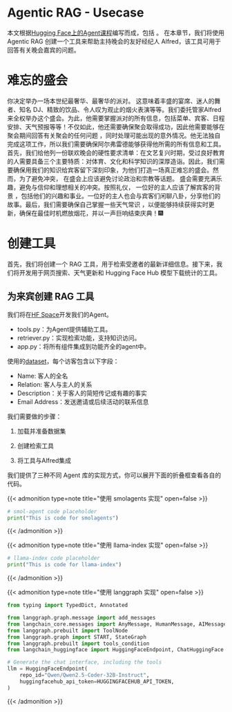 # Agentic RAG - Usecase

本文根据[Hugging Face上的Agent课程](https://huggingface.co/learn/agents-course/unit3/agentic-rag/introduction)编写而成，包括        。
在本章节，我们将使用 Agentic RAG 创建一个工具来帮助主持晚会的友好经纪人 Alfred，该工具可用于回答有关晚会嘉宾的问题。
# 难忘的盛会
你决定举办一场本世纪最奢华、最奢华的派对。 这意味着丰盛的宴席、迷人的舞者、知名 DJ、精致的饮品、令人叹为观止的烟火表演等等。我们委托管家Alfred来全权举办这个盛会。为此，他需要掌握派对的所有信息，包括菜单、宾客、日程安排、天气预报等等！不仅如此，他还需要确保聚会取得成功，因此他需要能够在聚会期间回答有关聚会的任何问题 ，同时处理可能出现的意外情况。他无法独自完成这项工作，所以我们需要确保阿尔弗雷德能够获得他所需的所有信息和工具。  
首先，我们给他列一份联欢晚会的硬性要求清单：在文艺复兴时期，受过良好教育的人需要具备三个主要特质：对体育、文化和科学知识的深厚造诣。因此，我们需要确保用我们的知识给宾客留下深刻印象，为他们打造一场真正难忘的盛会。然而，为了避免冲突， 在盛会上应该避免讨论政治和宗教等话题。 盛会需要充满乐趣，避免与信仰和理想相关的冲突。按照礼仪， 一位好的主人应该了解宾客的背景 ，包括他们的兴趣和事业。一位好的主人也会与宾客们闲聊八卦，分享他们的故事。最后，我们需要确保自己掌握一些天气常识 ，以便能够持续获得实时更新，确保在最佳时机燃放烟花，并以一声巨响结束庆典！🎆
# 创建工具
首先，我们将创建一个 RAG 工具，用于检索受邀者的最新详细信息。接下来，我们将开发用于网页搜索、天气更新和 Hugging Face Hub 模型下载统计的工具。
## 为来宾创建 RAG 工具
我们将在[HF Space](https://huggingface.co/spaces/agents-course/Unit_3_Agentic_RAG)开发我们的Agent。
- tools.py：为Agent提供辅助工具。
- retriever.py：实现检索功能，支持知识访问。
- app.py：将所有组件集成到功能齐全的agent中。


使用的[dataset](https://huggingface.co/datasets/agents-course/unit3-invitees)，每个访客包含以下字段：
- Name: 客人的全名
- Relation: 客人与主人的关系
- Description：关于客人的简短传记或有趣的事实
- Email Address：发送邀请或后续活动的联系信息


我们需要做的步骤：
1. 加载并准备数据集
  
2. 创建检索工具
3. 将工具与Alfred集成

我们提供了三种不同 Agent 库的实现方式，你可以展开下面的折叠框查看各自的代码。

{{< admonition type=note title="使用 smolagents 实现" open=false >}}
```python
# smol-agent code placeholder
print("This is code for smolagents")
```
{{< /admonition >}}

{{< admonition type=note title="使用 llama-index 实现" open=false >}}
```python
# llama-index code placeholder
print("This is code for llama-index")
```
{{< /admonition >}}

{{< admonition type=note title="使用 langgraph 实现" open=false >}}
```python
from typing import TypedDict, Annotated

from langgraph.graph.message import add_messages
from langchain_core.messages import AnyMessage, HumanMessage, AIMessage
from langgraph.prebuilt import ToolNode
from langgraph.graph import START, StateGraph
from langgraph.prebuilt import tools_condition
from langchain_huggingface import HuggingFaceEndpoint, ChatHuggingFace

# Generate the chat interface, including the tools
llm = HuggingFaceEndpoint(
    repo_id="Qwen/Qwen2.5-Coder-32B-Instruct",
    huggingfacehub_api_token=HUGGINGFACEHUB_API_TOKEN,
)
```
{{< /admonition >}}


